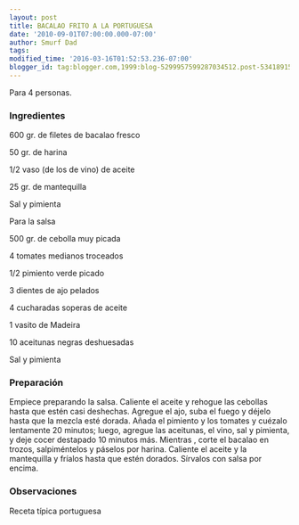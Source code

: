 ```yaml
---
layout: post
title: BACALAO FRITO A LA PORTUGUESA
date: '2010-09-01T07:00:00.000-07:00'
author: Smurf Dad
tags: 
modified_time: '2016-03-16T01:52:53.236-07:00'
blogger_id: tag:blogger.com,1999:blog-5299957599287034512.post-5341891567528961128
---
```


Para 4 personas.

<h3>Ingredientes</h3>

600 gr. de filetes de bacalao fresco

50 gr. de harina

1/2 vaso (de los de vino) de aceite

25 gr. de mantequilla

Sal y pimienta

Para la salsa

500 gr. de cebolla muy picada

4 tomates medianos troceados

1/2 pimiento verde picado

3 dientes de ajo pelados

4 cucharadas soperas de aceite

1 vasito de Madeira

10 aceitunas negras deshuesadas

Sal y pimienta

<h3>Preparación</h3>

Empiece preparando la salsa. Caliente el aceite y rehogue las cebollas hasta que estén casi deshechas. Agregue el ajo, suba el fuego y déjelo hasta que la mezcla esté dorada. Añada el pimiento y los tomates y cuézalo lentamente 20 minutos; luego, agregue las aceitunas, el vino, sal y pimienta, y deje cocer destapado 10 minutos más. Mientras , corte el bacalao en trozos, salpiméntelos y páselos por harina. Caliente el aceite y la mantequilla y fríalos hasta que estén dorados. Sírvalos con salsa por encima.

<h3>Observaciones</h3>

Receta típica portuguesa

